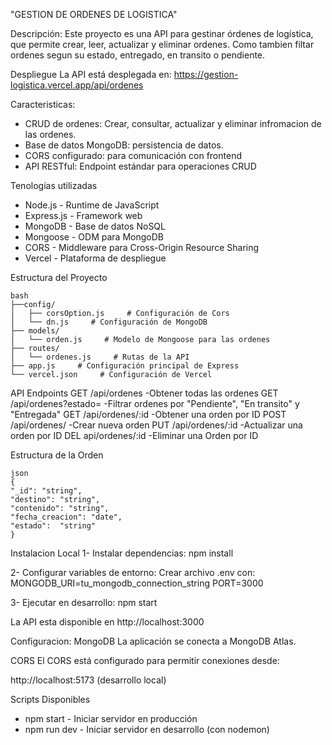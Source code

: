 "GESTION DE ORDENES DE LOGISTICA"

Descripción:
Este proyecto es una API para gestinar órdenes de logística, que permite crear, leer, actualizar y eliminar ordenes. Como tambien filtar ordenes segun su estado, entregado, en transito o pendiente.

Despliegue
La API está desplegada en: https://gestion-logistica.vercel.app/api/ordenes

Caracteristicas:
* CRUD de ordenes: Crear, consultar, actualizar y eliminar infromacion de las ordenes.
* Base de datos MongoDB: persistencia de datos.
* CORS configurado: para comunicación con frontend
* API RESTful: Endpoint estándar para operaciones CRUD

Tenologías utilizadas
* Node.js - Runtime de JavaScript
* Express.js - Framework web
* MongoDB - Base de datos NoSQL
* Mongoose - ODM para MongoDB
* CORS - Middleware para Cross-Origin Resource Sharing
* Vercel - Plataforma de despliegue

Estructura del Proyecto

 ``` 
 bash
├──config/
│   ├── corsOption.js     # Configuración de Cors
│   └── dn.js     # Configuración de MongoDB
├── models/
│   └── orden.js     # Modelo de Mongoose para las ordenes
├── routes/
│   └── ordenes.js     # Rutas de la API
├── app.js     # Configuración principal de Express
└── vercel.json     # Configuración de Vercel
```


API Endpoints
GET /api/ordenes -Obtener todas las ordenes
GET /api/ordenes?estado= -Filtrar ordenes por "Pendiente", "En transito" y "Entregada"
GET /api/ordenes/:id -Obtener una orden por ID
POST /api/ordenes/ -Crear nueva orden
PUT /api/ordenes/:id -Actualizar una orden por ID
DEL api/ordenes/:id -Eliminar una Orden por ID

Estructura de la Orden

```
json
{
"_id": "string",
"destino": "string",
"contenido": "string",
"fecha_creacion": "date",
"estado":  "string"
}
```


Instalacion Local
1- Instalar dependencias:
npm install

2- Configurar variables de entorno:
Crear archivo .env con:
MONGODB_URI=tu_mongodb_connection_string
PORT=3000

3- Ejecutar en desarrollo:
npm start

La API esta disponible en http://localhost:3000

Configuracion:
MongoDB
La aplicación se conecta a MongoDB Atlas. 

CORS
El CORS está configurado para permitir conexiones desde:

http://localhost:5173 (desarrollo local)

Scripts Disponibles

* npm start - Iniciar servidor en producción
* npm run dev - Iniciar servidor en desarrollo (con nodemon)